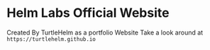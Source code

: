# Helm Labs Official Website

Created By TurtleHelm as a portfolio Website
Take a look around at `https://turtlehelm.github.io`
